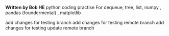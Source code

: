 **Written by Bob HE**
python coding practise 
For dequeue, tree, list, numpy , pandas (foundermental) , matplotlib 

add changes for testing branch
add changes for testing remote branch 
add changes for testing update remote branch 